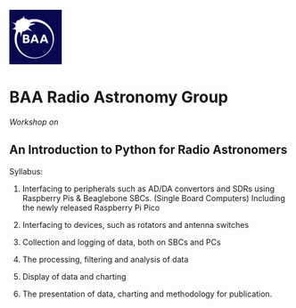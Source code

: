 ![Baa Logo](baa_logo.png)
# BAA Radio Astronomy Group
*Workshop on*
## An Introduction to Python for Radio Astronomers

Syllabus:
1) Interfacing to peripherals such as AD/DA convertors and SDRs using Raspberry Pis & Beaglebone SBCs. (Single Board Computers) Including the newly released Raspberry Pi Pico

2) Interfacing to devices, such as rotators and antenna switches

2) Collection and logging of data, both on SBCs and PCs

3) The processing, filtering and analysis of data

4) Display of data and charting

5) The presentation of data, charting and methodology for publication.